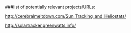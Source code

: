 ###list of potentially relevant projects/URLs:

http://cerebralmeltdown.com/Sun_Tracking_and_Heliostats/

http://solartracker.greenwatts.info/
